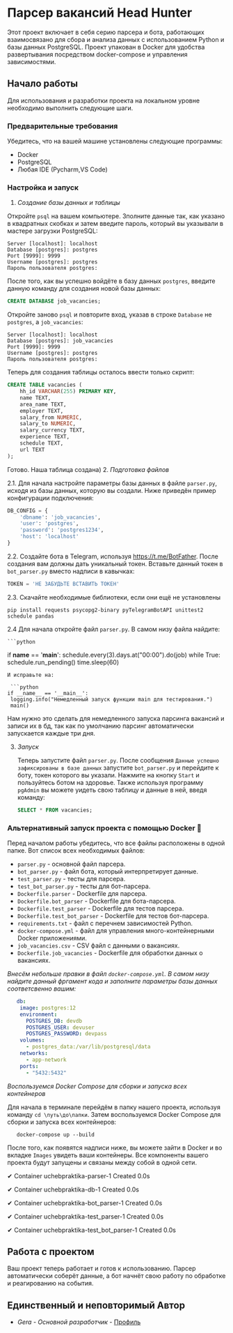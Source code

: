 # Парсер вакансий Head Hunter 




Этот проект включает в себя серию парсера и бота, работающих взаимосвязано для сбора и анализа данных с использованием Python и базы данных PostgreSQL. Проект упакован в Docker для удобства развертывания посредством docker-compose и управления зависимостями.

## Начало работы

Для использования и разработки проекта на локальном уровне необходимо выполнить следующие шаги.

### Предварительные требования

Убедитесь, что на вашей машине установлены следующие программы:
- Docker
- PostgreSQL
- Любая IDE (Pycharm,VS Code)
  
### Настройка и запуск
1. *Создание базы данных и таблицы*

Откройте `psql` на вашем компьютере. Зполните данные так, как указано в квадратных скобках и затем введите пароль, который вы указывали в мастере загрузки PostgreSQL:

```terminal
Server [localhost]: localhost
Database [postgres]: postgres
Port [9999]: 9999
Username [postgres]: postgres
Пароль пользователя postgres:
   ```
После того, как вы успешно войдёте в базу данных  `postgres`, введите данную команду для создания новой базы данных:

```SQL
CREATE DATABASE job_vacancies;
   ```
Откройте заново `psql` и повторите вход, указав в строке `Database` не `postgres`, а `job_vacancies`:

```terminal
Server [localhost]: localhost
Database [postgres]: job_vacancies
Port [9999]: 9999
Username [postgres]: postgres
Пароль пользователя postgres:
   ```
Теперь для создания таблицы осталось ввести только скрипт:

```SQL
CREATE TABLE vacancies (
    hh_id VARCHAR(255) PRIMARY KEY,
    name TEXT,
    area_name TEXT,
    employer TEXT, 
    salary_from NUMERIC,
    salary_to NUMERIC,
    salary_currency TEXT,
    experience TEXT,
    schedule TEXT,
    url TEXT
);
   ```
Готово. Наша таблица создана)
2. *Подготовка файлов*

   2.1. Для начала настройте параметры базы данных в файле `parser.py`, исходя из базы данных, которую вы создали. Ниже приведён пример конфигурации подключения:

   ```python
   DB_CONFIG = {
       'dbname': 'job_vacancies',
       'user': 'postgres',
       'password': 'postgres1234',
       'host': 'localhost'
   }
   ```
   2.2. Создайте бота в Telegram, используя https://t.me/BotFather. После создания вам должны дать уникальный токен. Вставьте данный токен в `bot_parser.py` вместо надписи в кавычках:

   ```python
   TOKEN = 'НЕ ЗАБУДЬТЕ ВСТАВИТЬ ТОКЕН'
   ```
   2.3. Скачайте необходимые библиотеки, если они ещё не установлены

   ```terminal
   pip install requests psycopg2-binary pyTelegramBotAPI unittest2 schedule pandas
   ```
   2.4 Для начала откройте файл `parser.py`. В самом низу файла найдите:
   
    ```python
   if __name__ == '__main__':
    schedule.every(3).days.at("00:00").do(job)
    while True:
        schedule.run_pending()
        time.sleep(60)
   ```
   И исправьте на:

    ```python
   if __name__ == '__main__':
    logging.info("Немедленный запуск функции main для тестирования.")
    main()
   ```
   Нам нужно это сделать для немедленного запуска парсинга вакансий и записи их в бд, так как по умолчанию парсинг автоматически запускается каждые три дня.

3. *Запуск*
  
   Теперь запустите файл `parser.py`. После сообщения `Данные успешно зафиксированы в базе данных` запустите `bot_parser.py` и перейдите к боту, токен которого вы указали. Нажмите на кнопку `Start` и пользуйтесь ботом на здоровье.
   Также используя программу `pgAdmin` вы можете уидеть свою таблицу и данные в ней, введя команду:

   ```SQL
   SELECT * FROM vacancies;
   ```

### Альтернативный запуск проекта с помощью Docker 🐋

Перед началом работы убедитесь, что все файлы расположены в одной папке. Вот список всех необходимых файлов:

- `parser.py` - основной файл парсера.
- `bot_parser.py` - файл бота, который интерпретирует данные.
- `test_parser.py` - тесты для парсера.
- `test_bot_parser.py` - тесты для бот-парсера.
- `Dockerfile.parser` - Dockerfile для парсера.
- `Dockerfile.bot_parser` - Dockerfile для бота-парсера.
- `Dockerfile.test_parser` - Dockerfile для тестов парсера.
- `Dockerfile.test_bot_parser` - Dockerfile для тестов бот-парсера.
- `requirements.txt` - файл с перечнем зависимостей Python.
- `docker-compose.yml` - файл для управления много-контейнерными Docker приложениями.
- `job_vacancies.csv` - CSV файл с данными о вакансиях.
- `Dockerfile.job_vacancies` - Dockerfile для обработки данных о вакансиях.

*Внесём небольше правки в файл `docker-compose.yml`. В самом низу найдите данный фргамент кода и заполните параметры базы данных соответсвенно вашим:*

```docker-compose.yml
   db:
    image: postgres:12
    environment:
      POSTGRES_DB: devdb
      POSTGRES_USER: devuser
      POSTGRES_PASSWORD: devpass
    volumes:
      - postgres_data:/var/lib/postgresql/data
    networks:
      - app-network
    ports:
      - "5432:5432"
   ```

*Воспользуемся Docker Compose для сборки и запуска всех контейнеров*

Для начала в терминале перейдём в папку нашего проекта, используя команду `cd \путь\до\папки`. Затем воспользуемся Docker Compose для сборки и запуска всех контейнеров:

```терминал
   docker-compose up --build
   ```

После того, как появятся надписи ниже, вы можете зайти в Docker и во вкладке  `Images` увидеть ваши контейнеры. Все компоненты вашего проекта будут запущены и связаны между собой в одной сети.

 ✔ Container uchebpraktika-parser-1           Created                                                              0.0s
 
 ✔ Container uchebpraktika-db-1               Created                                                              0.0s
 
 ✔ Container uchebpraktika-bot_parser-1       Created                                                              0.0s
 
 ✔ Container uchebpraktika-test_parser-1      Created                                                              0.0s
 
 ✔ Container uchebpraktika-test_bot_parser-1  Created                                                              0.0s


## Работа с проектом

Ваш проект теперь работает и готов к использованию. Парсер автоматически соберёт данные, а бот начнёт свою работу по обработке и реагированию на события.



## Единственный и неповторимый Автор

* *Gera* - *Основной разработчик* - [Профиль](https://github.com/yageraaa)


